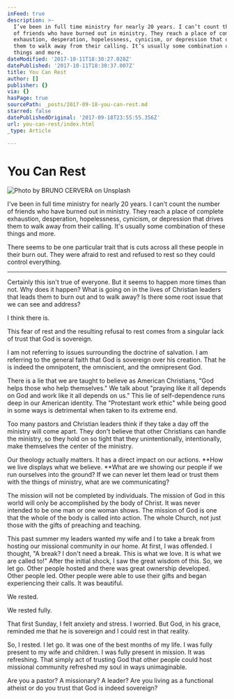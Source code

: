 ```yaml
---
inFeed: true
description: >-
  I’ve been in full time ministry for nearly 20 years. I can’t count the number
  of friends who have burned out in ministry. They reach a place of complete
  exhaustion, desperation, hopelessness, cynicism, or depression that drives
  them to walk away from their calling. It’s usually some combination of these
  things and more. 
dateModified: '2017-10-11T18:30:27.028Z'
datePublished: '2017-10-11T18:30:37.007Z'
title: You Can Rest
author: []
publisher: {}
via: {}
hasPage: true
sourcePath: _posts/2017-09-18-you-can-rest.md
starred: false
datePublishedOriginal: '2017-09-18T23:55:55.356Z'
url: you-can-rest/index.html
_type: Article

---
```

# You Can Rest
![Photo by BRUNO CERVERA on Unsplash](https://the-grid-user-content.s3-us-west-2.amazonaws.com/e4f66147-3590-4538-83d8-6a7b8febab6a.jpg)

I've been in full time ministry for nearly 20 years. I can't count the number of friends who have burned out in ministry. They reach a place of complete exhaustion, desperation, hopelessness, cynicism, or depression that drives them to walk away from their calling. It's usually some combination of these things and more. 

There seems to be one particular trait that is cuts across all these people in their burn out. They were afraid to rest and refused to rest so they could control everything. 

---

Certainly this isn't true of everyone. But it seems to happen more times than not. Why does it happen? What is going on in the lives of Christian leaders that leads them to burn out and to walk away? Is there some root issue that we can see and address? 

I think there is. 

This fear of rest and the resulting refusal to rest comes from a singular lack of trust that God is sovereign. 

I am not referring to issues surrounding the doctrine of salvation. I am referring to the general faith that God is sovereign over his creation. That he is indeed the omnipotent, the omniscient, and the omnipresent God. 

There is a lie that we are taught to believe as American Christians, "God helps those who help themselves." We talk about "praying like it all depends on God and work like it all depends on us." This lie of self-dependence runs deep in our American identity. The "Protestant work ethic" while being good in some ways is detrimental when taken to its extreme end. 

Too many pastors and Christian leaders think if they take a day off the ministry will come apart. They don't believe that other Christians can handle the ministry, so they hold on so tight that they unintentionally, intentionally, make themselves the center of the ministry. 

Our theology actually matters. It has a direct impact on our actions. **How we live displays what we believe. **What are we showing our people if we run ourselves into the ground? If we can never let them lead or trust them with the things of ministry, what are we communicating?

The mission will not be completed by individuals. The mission of God in this world will only be accomplished by the body of Christ. It was never intended to be one man or one woman shows. The mission of God is one that the whole of the body is called into action. The whole Church, not just those with the gifts of preaching and teaching. 

This past summer my leaders wanted my wife and I to take a break from hosting our missional community in our home. At first, I was offended. I thought, "A break? I don't need a break. This is what we love. It is what we are called to!" After the initial shock, I saw the great wisdom of this. So, we let go. Other people hosted and there was great ownership developed. Other people led. Other people were able to use their gifts and began experiencing their calls. It was beautiful. 

We rested. 

We rested fully. 

That first Sunday, I felt anxiety and stress. I worried. But God, in his grace, reminded me that he is sovereign and I could rest in that reality. 

So, I rested. I let go. It was one of the best months of my life. I was fully present to my wife and children. I was fully present in mission. It was refreshing. That simply act of trusting God that other people could host missional community refreshed my soul in ways unimaginable. 

Are you a pastor? A missionary? A leader? Are you living as a functional atheist or do you trust that God is indeed sovereign?